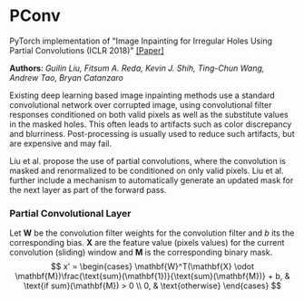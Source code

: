 # PConv

PyTorch implementation of "Image Inpainting for Irregular Holes Using Partial Convolutions (ICLR 2018)" [[Paper]](https://arxiv.org/abs/1804.07723)

**Authors**: _Guilin Liu, Fitsum A. Reda, Kevin J. Shih, Ting-Chun Wang, Andrew Tao, Bryan Catanzaro_

Existing deep learning based image inpainting methods use a standard convolutional network over corrupted image, using convolutional filter responses conditioned on both valid pixels as well as the substitute values in the masked holes. This often leads to artifacts such as color discrepancy and blurriness. Post-processing is usually used to reduce such artifacts, but are expensive and may fail.

Liu et al. propose the use of partial convolutions, where the convolution is masked and renormalized to be conditioned on only valid pixels. Liu et al. further include a mechanism to automatically generate an updated mask for the next layer as part of the forward pass.

### Partial Convolutional Layer

Let $\mathbf{W}$ be the convolution filter weights for the convolution filter and $b$ its the corresponding bias. $\mathbf{X}$ are the feature value (pixels values) for the current convolution (sliding) window and $\mathbf{M}$ is the corresponding binary mask.
$$
x' = \begin{cases} \mathbf{W}^T(\mathbf{X} \odot \mathbf{M})\frac{\text{sum}(\mathbf{1})}{\text{sum}(\mathbf{M})} + b, & \text{if sum}(\mathbf{M}) > 0 \\
0, & \text{otherwise}
\end{cases}
$$

